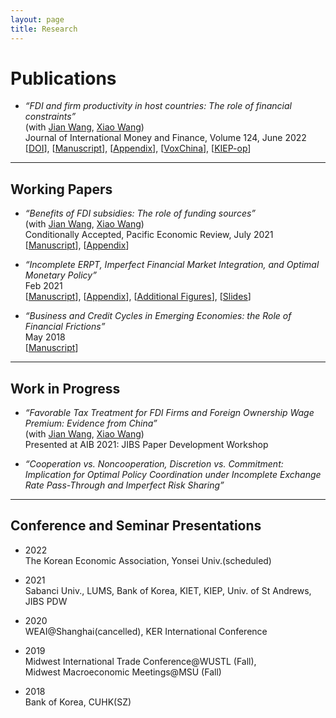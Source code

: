 ```yaml
---
layout: page
title: Research 
---
```


# Publications
* _“FDI and firm productivity in host countries: The role of financial constraints”_ <br>
  (with [Jian Wang](https://jianwang.weebly.com/), [Xiao Wang](https://sites.google.com/site/xiaowangeconomics/)) <br>
  Journal of International Money and Finance, Volume 124, June 2022 <br>
  [[DOI](https://www.sciencedirect.com/science/article/pii/S0261560622000262?dgcid=coauthor)], [[Manuscript]()], [[Appendix]()], [[VoxChina](http://www.voxchina.org/show-3-221.html)], [[KIEP-op](https://econhanwt.github.io/my_docs/papers/KIEP_opinions_no224.pdf)] 

<hr size="2px">

## Working Papers
* _“Benefits of FDI subsidies: The role of funding sources”_ <br>
  (with [Jian Wang](https://jianwang.weebly.com/), [Xiao Wang](https://sites.google.com/site/xiaowangeconomics/)) <br>
  Conditionally Accepted, Pacific Economic Review, July 2021 <br> 
  [[Manuscript]()], [[Appendix]()] 
  
* _“Incomplete ERPT, Imperfect Financial Market Integration, and Optimal Monetary Policy”_ <br>
  Feb 2021 <br>
  [[Manuscript]()], [[Appendix]()], [[Additional Figures]()], [[Slides]()] 
  
* _“Business and Credit Cycles in Emerging Economies: the Role of Financial Frictions”_ <br>
  May 2018 <br>
  [[Manuscript](https://econhanwt.github.io/my_docs/papers/HWT_Spread_Banks_EME.pdf)] 

<hr size="2px">

## Work in Progress 
* _“Favorable Tax Treatment for FDI Firms and Foreign Ownership Wage Premium: Evidence from China”_ <br>
  (with [Jian Wang](https://jianwang.weebly.com/), [Xiao Wang](https://sites.google.com/site/xiaowangeconomics/)) <br>
  Presented at AIB 2021: JIBS Paper Development Workshop 
  
* _“Cooperation vs. Noncooperation, Discretion vs. Commitment: Implication for Optimal Policy Coordination under Incomplete Exchange Rate Pass-Through and Imperfect Risk Sharing”_ 

<hr size="2px">

## Conference and Seminar Presentations
* 2022 <br> 
  The Korean Economic Association, Yonsei Univ.(scheduled)  
  
* 2021 <br> 
  Sabanci Univ., LUMS, Bank of Korea, KIET, KIEP, Univ. of St Andrews, JIBS PDW
  
* 2020 <br> 
  WEAI@Shanghai(cancelled), KER International Conference 
  
* 2019 <br> 
  Midwest International Trade Conference@WUSTL (Fall), <br> 
  Midwest Macroeconomic Meetings@MSU (Fall) 
  
* 2018 <br> 
  Bank of Korea, CUHK(SZ) 
